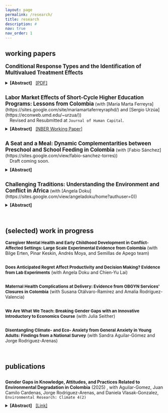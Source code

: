 ```yaml
---
layout: page
permalink: /research/
title: research
description: #
nav: true
nav_order: 1
---
```


<style>
  .two-vertical-space {
    margin-bottom: 2em; /* Adjust the margin to your desired spacing */
  }
</style>

<style>
  .onehalf-vertical-space {
    margin-bottom: 1.5em; /* Adjust the margin to your desired spacing */
  }
</style>

<style>
  .one-vertical-space {
    margin-bottom: 1em; /* Adjust the margin to your desired spacing */
  }
</style>

<style>
  .threequarter-vertical-space {
    margin-bottom: 0.75em; /* Adjust the margin to your desired spacing */
  }
</style>

<style>
  .half-vertical-space {
    margin-bottom: 0.5em; /* Adjust the margin to your desired spacing */
  }
</style>

<style>
  .pdf-icon-fa4:before {
	font-family: 'FontAwesome';
	content: '\f1c1';
  }
</style>


## working papers

<div class="half-vertical-space"></div> <!-- Add a small vertical space here -->

<span style="font-size: 1.2em; font-weight: bold;">Conditional Response Types and the Identification of Multivalued Treatment Effects</span>
<div style="font-size: 0.95em; margin-left: 1em;">
</div>
<div class="threequarter-vertical-space"></div>
<details title="show abstract">
<summary>
<span style="color: var(--global-theme-color); font-weight: bold;">[Abstract]</span>
&nbsp; <!-- Add a non-breaking space here -->
<a href="/assets/pdf/CRT_CGP_revised.pdf" title="go to paper">[PDF]</a>
</summary>
<div class="half-vertical-space"></div>
<div style="margin-left: 2em;">
  I study treatment effects under multiple options that lack a clear ranking. When the identifying variation stems from multiple instruments, agents can switch into different options and from many initial states. I discuss how to define and employ conditional response types (i.e., combinations of potential choices given by one instrument that differ depending on the variation of other instruments) to identify the shares of agents switching at well-defined margins of choice and their treatment effects. I present an empirical strategy consistent with this framework and apply it to three settings: subsidies for malaria treatment in Kenya, childcare choice and children’s development in Colombia, and merit- and need-based scholarships for higher education in Colombia. While standard methods would identify the local average treatment effect of one option versus the next-best (i.e., a combination of fallback alternatives), I show how combining multiple sources of variation and defining conditional response types can help identify effects of pairwise combinations of the available options across these settings.
</div>
</details>

<div class="two-vertical-space"></div>
<span style="font-size: 1.2em; font-weight: bold;">Labor Market Effects of Short-Cycle Higher Education Programs: Lessons from Colombia</span> (with [María Marta Ferreyra](https://sites.google.com/site/mariamartaferreyraphd/) and [Sergio Urzúa](https://econweb.umd.edu/~urzua/))
<div style="margin-left: 1em;">
  Revised and Resubmitted at <code>Journal of Human Capital</code>.
</div>
<div class="threequarter-vertical-space"></div>
<details title="show abstract">
<summary>
<span style="color: var(--global-theme-color); font-weight: bold;">[Abstract]</span>
&nbsp; <!-- Add a non-breaking space here -->
<a href="https://www.nber.org/papers/w30178" title="go to paper">[NBER Working Paper]</a>
</summary>
<div class="half-vertical-space"></div>
<div style="margin-left: 2em;">
  This paper estimates the labor market effects of short-cycle higher education programs in Colombia. Using a potential outcomes framework with partial monotonicity and multiple instruments, we exploit local variation in the availability of institutions specializing in short-cycle programs for identification. Access to these institutions significantly increases enrollment in short-cycle programs, primarily attracting students from the diversion margin, that is, those who would otherwise have enrolled in a bachelor’s program, rather than from the expansion margin, comprising students who would not have pursued higher education otherwise. Enrollment in short-cycle programs increases formal employment among male compliers relative to their next-best alternative, while effects on wages are not statistically significant.
</div>
</details>

<div class="two-vertical-space"></div>
<span style="font-size: 1.2em; font-weight: bold;">A Seat and a Meal: Dynamic Complementarities between Preschool and School Feeding in Colombia</span> (with [Fabio Sánchez](https://sites.google.com/view/fabio-sanchez-torres))
<div style="margin-left: 1em;">
  Draft coming soon.
</div>
<div class="threequarter-vertical-space"></div>
<details title="show abstract">
<summary>
<span style="color: var(--global-theme-color); font-weight: bold;">[Abstract]</span>
</summary>
<div class="half-vertical-space"></div>
<div style="margin-left: 2em;">
  This paper estimates the medium- and long-term impacts of preschool expansion in Colombia and examines whether early education can amplify the effectiveness of a later nutritional intervention. Using administrative data and plausibly exogenous variation in preschool availability, we find that preschool exposure reduces dropout, increases primary and secondary completion, improves test scores on the high school exit exam, and raises higher education enrollment. We then study its interaction with the staggered rollout of a national school feeding program (PAE) beginning in 2012. Students exposed to both interventions, particularly when PAE began in earlier grades, show decreases in dropout and larger gains in secondary completion and test scores, consistent with dynamic complementarity. These results suggest that early education can enhance the productivity of later investments in human capital.
</div>
</details>

<div class="two-vertical-space"></div>
<span style="font-size: 1.2em; font-weight: bold;">Challenging Traditions: Understanding the Environment and Conflict in Africa</span> (with [Angela Doku](https://sites.google.com/view/angeladoku/home?authuser=0))
<div class="threequarter-vertical-space"></div>
<details title="show abstract">
<summary>
<span style="color: var(--global-theme-color); font-weight: bold;">[Abstract]</span>
</summary>
<div class="half-vertical-space"></div>
<div style="margin-left: 2em;">
  This paper explores the heterogeneous effects of changing weather patterns and access to natural resources from forestry on the prevalence of different types of conflict within African countries. Specifically, we focus on two types of conflict, which we define as conflicts of survival (i.e., pastoralist conflict) and conflicts of power (i.e., rebel conflict). First, we discuss theoretical implications of changes in the environment on conflict events via the Hawk-Dove framework. Empirically, we find that conflicts of survival are more sensitive to drier rainfall periods during the agricultural growing season, are more spontaneous, and that the mechanism explaining their occurrence is economic, through an agricultural channel.  Conflicts of power, on the other hand, are affected by weather patterns in both agricultural and non-agricultural areas, are less spontaneous, and are more affected by access to natural resources (i.e., rental capture) compared to conflicts of survival.  Mitigation strategies, such as irrigation, have divergent impacts: they lessen the impact of drier periods on conflicts of survival but exacerbate conflicts of power. These results suggests that a one-size fits-all conflict mitigation measure through climate adaptation may be unsuccessful for different types of conflict.
</div>
</details>


<br>  <!-- Insert a line break here -->


## (selected) work in progress

<div class="half-vertical-space"></div> <!-- Add a small vertical space here -->

<span style="font-size: 0.95em; font-weight: bold;">Caregiver Mental Health and Early Childhood Development in Conflict-Affected Settings: Large Scale Experimental Evidence from Colombia</span> (with Bilge Erten, Pinar Keskin, Andrés Moya, and Semillas de Apego team)
<div style="font-size: 0.95em; margin-left: 1em;">
</div>

<div class="two-vertical-space"></div>
<span style="font-size: 0.95em; font-weight: bold;">Does Anticipated Regret Affect Productivity and Decision Making? Evidence from Lab Experiments</span> (with Angela Doku and Chien-Yu Lai)
<div style="font-size: 0.95em; margin-left: 1em;">
</div>

<div class="two-vertical-space"></div>
<span style="font-size: 0.95em; font-weight: bold;">Maternal Health Complications at Delivery: Evidence from OBGYN Services' Closures in Colombia</span> (with Susana Otálvaro-Ramírez and Amalia Rodríguez-Valencia)
<div style="font-size: 0.95em; margin-left: 1em;">
</div>

<div class="two-vertical-space"></div>
<span style="font-size: 0.95em; font-weight: bold;">We Are What We Teach: Breaking Gender Gaps with an Innovative Introductory to Economics Course</span> (with Julia Seither)
<div style="font-size: 0.95em; margin-left: 1em;">
</div>

<div class="two-vertical-space"></div>
<span style="font-size: 0.95em; font-weight: bold;">Disentangling Climate- and Eco- Anxiety from General Anxiety in Young Adults: Findings from a National Survey</span> (with Sandra Aguilar-Gómez and Jorge Rodriguez-Arenas)
<div style="font-size: 0.95em; margin-left: 1em;">
</div>


<br>  <!-- Insert a line break here -->


## publications

<div class="two-vertical-space"></div>
<span style="font-size: 1em; font-weight: bold;">Gender Gaps in Knowledge, Attitudes, and Practices Related to Environmental Degradation in Colombia</span> (2025)
<span style="font-size: 1em">, with Aguilar-Gomez, Juan Camilo Cardenas, Jorge Rodriguez-Arenas, and Daniela Vlasak-Gonzalez, <code>Environmental Research: Climate 4(2)</code> </span>


<div class="threequarter-vertical-space"></div>
<details title="show abstract">
<summary>
<span style="color: var(--global-theme-color); font-weight: bold;">[Abstract]</span>
&nbsp; <!-- Add a non-breaking space here -->
<a href="https://iopscience.iop.org/article/10.1088/2752-5295/adcb62" title="go to paper">[Link]</a>
</summary>
<div class="half-vertical-space"></div>
<div style="margin-left: 2em;">
  Environmental degradation is a major public policy challenge, with the Global South being particularly vulnerable to its effects. In developing countries, women and girls often bear a greater burden of climate change and air pollution than men and boys do. While international research suggests that women tend to be more concerned about environmental issues and to adopt more sustainable practices, studies on this topic in the Global South remain scarce. This study examines gender differences in environmental knowledge, attitudes, and practices among secondary school students in Colombia. Our results confirm gender differences in the attitudes dimension, with few statistically significant differences in the other two components. Overall, concern about environmental degradation is high, with half of the respondents ranking it as the most severe issue in their communities and globally. However, girls express greater concern for the environment and feel more responsible for climate change (8–10 percentage points more than boys). We also provide new insights into girls’ greater awareness and familiarity with indoor air pollution (IAP) (a difference of 8.5–9 percentage points), consistently with previous findings documenting a gender gap in exposure to IAP. Our findings can help design and develop inclusive education policies for climate adaptation and mitigation, particularly in Global South countries, in order to empower students in the face of climate change.
</div>
</details>


<br>  <!-- Insert a line break here -->